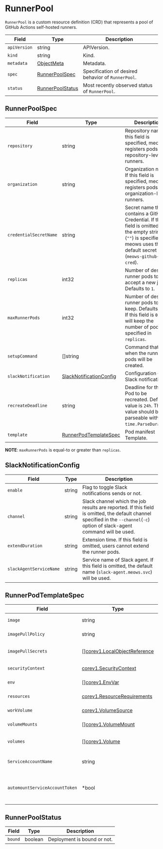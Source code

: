 # RunnerPool

`RunnerPool` is a custom resource definition (CRD) that represents a pool of
GitHub Actions self-hosted runners.

| Field        | Type                                  | Description                                        |
| ------------ | ------------------------------------- | -------------------------------------------------- |
| `apiVersion` | string                                | APIVersion.                                        |
| `kind`       | string                                | Kind.                                              |
| `metadata`   | [ObjectMeta][]                        | Metadata.                                          |
| `spec`       | [RunnerPoolSpec](#RunnerPoolSpec)     | Specification of desired behavior of `RunnerPool`. |
| `status`     | [RunnerPoolStatus](#RunnerPoolStatus) | Most recently observed status of `RunnerPool`.     |

## RunnerPoolSpec

| Field                  | Type                                                | Description                                                                                                                                                                |
| ---------------------- | --------------------------------------------------- | -------------------------------------------------------------------------------------------------------------------------------------------------------------------------- |
| `repository`           | string                                              | Repository name. If this field is specified, meows registers pods as repository-level runners.                                                                             |
| `organization`         | string                                              | Organization name. If this field is specified, meows registers pods as organization-level runners.                                                                         |
| `credentialSecretName` | string                                              | Secret name that contains a GitHub Credential. If this field is omitted or the empty string (`""`) is specified, meows uses the default secret name (`meows-github-cred`). |
| `replicas`             | int32                                               | Number of desired runner pods to accept a new job. Defaults to `1`.                                                                                                        |
| `maxRunnerPods`        | int32                                               | Number of desired runner pods to keep. Defaults to `0`. If this field is `0`, it will keep the number of pods specified in `replicas`.                                     |
| `setupCommand`         | []string                                            | Command that runs when the runner pods will be created.                                                                                                                    |
| `slackNotification`    | [SlackNotificationConfig](#SlackNotificationConfig) | Configuration of the Slack notification.                                                                                                                                   |
| `recreateDeadline`     | string                                              | Deadline for the Pod to be recreated. Default value is `24h`. This value should be parseable with `time.ParseDuration`.                                                    |
| `template`             | [RunnerPodTemplateSpec](#RunnerPodTemplateSpec)     | Pod manifest Template.                                                                                                                                                     |

**NOTE**: `maxRunnerPods` is equal-to or greater than `replicas`.

## SlackNotificationConfig

| Field                   | Type   | Description                                                                                                                                                                    |
| ----------------------- | ------ | ------------------------------------------------------------------------------------------------------------------------------------------------------------------------------ |
| `enable`                | string | Flag to toggle Slack notifications sends or not.                                                                                                                               |
| `channel`               | string | Slack channel which the job results are reported. If this field is omitted, the default channel specified in the `--channel`(`-c`) option of slack-agent command will be used. |
| `extendDuration`        | string | Extension time. If this field is omitted, users cannot extend the runner pods.                                                                                                 |
| `slackAgentServiceName` | string | Service name of Slack agent. If this field is omitted, the default name (`slack-agent.meows.svc`) will be used.                                                                |

## RunnerPodTemplateSpec

| Field                          | Type                                | Description                                                                                                        |
| ------------------------------ | ----------------------------------- | ------------------------------------------------------------------------------------------------------------------ |
| `image`                        | string                              | Docker image name for the runner container.                                                                        |
| `imagePullPolicy`              | string                              | Image pull policy for the runner container.                                                                        |
| `imagePullSecrets`             | \[\][corev1.LocalObjectReference][] | List of secret names in the same namespace to use for pulling any of the images.                                   |
| `securityContext`              | [corev1.SecurityContext][]          | Security options for the runner container.                                                                         |
| `env`                          | \[\][corev1.EnvVar][]               | List of environment variables to set in the runner container.                                                      |
| `resources`                    | [corev1.ResourceRequirements][]     | Compute Resources required by the runner container.                                                                |
| `workVolume`                   | [corev1.VolumeSource][]             | The volume source for the working directory.                                                                       |
| `volumeMounts`                 | \[\][corev1.VolumeMount][]          | Pod volumes to mount into the runner container's filesystem.                                                       |
| `volumes`                      | \[\][corev1.Volume][]               | List of volumes that can be mounted by containers belonging to the pod.                                            |
| `ServiceAccountName`           | string                              | Name of the service account that the Pod use. (default value is "default")                                         |
| `automountServiceAccountToken` | *bool                               | AutomountServiceAccountToken indicates whether a service account token should be automatically mounted to the pod. |

## RunnerPoolStatus

| Field   | Type    | Description                 |
| ------- | ------- | --------------------------- |
| `bound` | boolean | Deployment is bound or not. |

[ObjectMeta]: https://kubernetes.io/docs/reference/generated/kubernetes-api/v1.20/#objectmeta-v1-meta
[corev1.LocalObjectReference]: https://kubernetes.io/docs/reference/generated/kubernetes-api/v1.20/#localobjectreference-v1-core
[corev1.SecurityContext]: https://kubernetes.io/docs/reference/generated/kubernetes-api/v1.20/#securitycontext-v1-core
[corev1.EnvVar]: https://kubernetes.io/docs/reference/generated/kubernetes-api/v1.20/#envvar-v1-core
[corev1.ResourceRequirements]: https://kubernetes.io/docs/reference/generated/kubernetes-api/v1.20/#resourcerequirements-v1-core
[corev1.VolumeSource]: https://pkg.go.dev/k8s.io/api/core/v1#VolumeSource
[corev1.VolumeMount]: https://kubernetes.io/docs/reference/generated/kubernetes-api/v1.20/#volumemount-v1-core
[corev1.Volume]: https://kubernetes.io/docs/reference/generated/kubernetes-api/v1.20/#volume-v1-core
